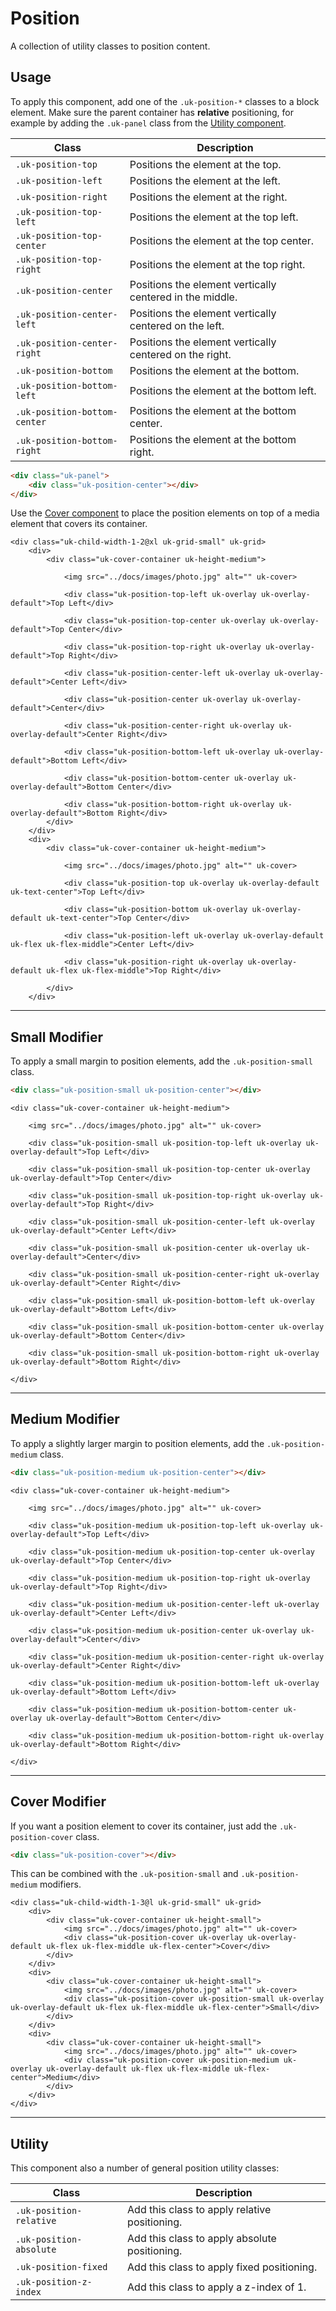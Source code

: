# Position

<p class="uk-text-lead">A collection of utility classes to position content.</p>

## Usage

To apply this component, add one of the `.uk-position-*` classes to a block element. Make sure the parent container has **relative** positioning, for example by adding the `.uk-panel` class from the [Utility component](component.md).

| Class                        | Description                                              |
|------------------------------|----------------------------------------------------------|
| `.uk-position-top`      | Positions the element at the top.                        |
| `.uk-position-left`      | Positions the element at the left.                        |
| `.uk-position-right`      | Positions the element at the right.                        |
| `.uk-position-top-left`      | Positions the element at the top left.                        |
| `.uk-position-top-center`    | Positions the element at the top center.                 |
| `.uk-position-top-right`     | Positions the element at the top right.                  |
| `.uk-position-center`        | Positions the element vertically centered in the middle. |
| `.uk-position-center-left`   | Positions the element vertically centered on the left.   |
| `.uk-position-center-right`  | Positions the element vertically centered on the right.  |
| `.uk-position-bottom`   | Positions the element at the bottom.                |
| `.uk-position-bottom-left`   | Positions the element at the bottom left.                |
| `.uk-position-bottom-center` | Positions the element at the bottom center.              |
| `.uk-position-bottom-right`  | Positions the element at the bottom right.               |

```html
<div class="uk-panel">
    <div class="uk-position-center"></div>
</div>
```

Use the [Cover component](cover.md) to place the position elements on top of a media element that covers its container.

```example
<div class="uk-child-width-1-2@xl uk-grid-small" uk-grid>
    <div>
        <div class="uk-cover-container uk-height-medium">

            <img src="../docs/images/photo.jpg" alt="" uk-cover>

            <div class="uk-position-top-left uk-overlay uk-overlay-default">Top Left</div>

            <div class="uk-position-top-center uk-overlay uk-overlay-default">Top Center</div>

            <div class="uk-position-top-right uk-overlay uk-overlay-default">Top Right</div>

            <div class="uk-position-center-left uk-overlay uk-overlay-default">Center Left</div>

            <div class="uk-position-center uk-overlay uk-overlay-default">Center</div>

            <div class="uk-position-center-right uk-overlay uk-overlay-default">Center Right</div>

            <div class="uk-position-bottom-left uk-overlay uk-overlay-default">Bottom Left</div>

            <div class="uk-position-bottom-center uk-overlay uk-overlay-default">Bottom Center</div>

            <div class="uk-position-bottom-right uk-overlay uk-overlay-default">Bottom Right</div>
        </div>
    </div>
    <div>
        <div class="uk-cover-container uk-height-medium">

            <img src="../docs/images/photo.jpg" alt="" uk-cover>

            <div class="uk-position-top uk-overlay uk-overlay-default uk-text-center">Top Left</div>

            <div class="uk-position-bottom uk-overlay uk-overlay-default uk-text-center">Top Center</div>

            <div class="uk-position-left uk-overlay uk-overlay-default uk-flex uk-flex-middle">Center Left</div>

            <div class="uk-position-right uk-overlay uk-overlay-default uk-flex uk-flex-middle">Top Right</div>

        </div>
    </div>
```

***

## Small Modifier

To apply a small margin to position elements, add the `.uk-position-small` class.

```html
<div class="uk-position-small uk-position-center"></div>
```

```example
<div class="uk-cover-container uk-height-medium">

    <img src="../docs/images/photo.jpg" alt="" uk-cover>

    <div class="uk-position-small uk-position-top-left uk-overlay uk-overlay-default">Top Left</div>

    <div class="uk-position-small uk-position-top-center uk-overlay uk-overlay-default">Top Center</div>

    <div class="uk-position-small uk-position-top-right uk-overlay uk-overlay-default">Top Right</div>

    <div class="uk-position-small uk-position-center-left uk-overlay uk-overlay-default">Center Left</div>

    <div class="uk-position-small uk-position-center uk-overlay uk-overlay-default">Center</div>

    <div class="uk-position-small uk-position-center-right uk-overlay uk-overlay-default">Center Right</div>

    <div class="uk-position-small uk-position-bottom-left uk-overlay uk-overlay-default">Bottom Left</div>

    <div class="uk-position-small uk-position-bottom-center uk-overlay uk-overlay-default">Bottom Center</div>

    <div class="uk-position-small uk-position-bottom-right uk-overlay uk-overlay-default">Bottom Right</div>

</div>
```

***

## Medium Modifier

To apply a slightly larger margin to position elements, add the `.uk-position-medium` class.

```html
<div class="uk-position-medium uk-position-center"></div>
```

```example
<div class="uk-cover-container uk-height-medium">

    <img src="../docs/images/photo.jpg" alt="" uk-cover>

    <div class="uk-position-medium uk-position-top-left uk-overlay uk-overlay-default">Top Left</div>

    <div class="uk-position-medium uk-position-top-center uk-overlay uk-overlay-default">Top Center</div>

    <div class="uk-position-medium uk-position-top-right uk-overlay uk-overlay-default">Top Right</div>

    <div class="uk-position-medium uk-position-center-left uk-overlay uk-overlay-default">Center Left</div>

    <div class="uk-position-medium uk-position-center uk-overlay uk-overlay-default">Center</div>

    <div class="uk-position-medium uk-position-center-right uk-overlay uk-overlay-default">Center Right</div>

    <div class="uk-position-medium uk-position-bottom-left uk-overlay uk-overlay-default">Bottom Left</div>

    <div class="uk-position-medium uk-position-bottom-center uk-overlay uk-overlay-default">Bottom Center</div>

    <div class="uk-position-medium uk-position-bottom-right uk-overlay uk-overlay-default">Bottom Right</div>
    
</div>
```

***

## Cover Modifier

If you want a position element to cover its container, just add the `.uk-position-cover` class.

```html
<div class="uk-position-cover"></div>
```

This can be combined with the `.uk-position-small` and `.uk-position-medium` modifiers.

```example
<div class="uk-child-width-1-3@l uk-grid-small" uk-grid>
    <div>
        <div class="uk-cover-container uk-height-small">
            <img src="../docs/images/photo.jpg" alt="" uk-cover>
            <div class="uk-position-cover uk-overlay uk-overlay-default uk-flex uk-flex-middle uk-flex-center">Cover</div>
        </div>
    </div>
    <div>
        <div class="uk-cover-container uk-height-small">
            <img src="../docs/images/photo.jpg" alt="" uk-cover>
            <div class="uk-position-cover uk-position-small uk-overlay uk-overlay-default uk-flex uk-flex-middle uk-flex-center">Small</div>
        </div>
    </div>
    <div>
        <div class="uk-cover-container uk-height-small">
            <img src="../docs/images/photo.jpg" alt="" uk-cover>
            <div class="uk-position-cover uk-position-medium uk-overlay uk-overlay-default uk-flex uk-flex-middle uk-flex-center">Medium</div>
        </div>
    </div>
</div>
```

***

## Utility

This component also a number of general position utility classes:

| Class                   | Description                                   |
|-------------------------|-----------------------------------------------|
| `.uk-position-relative` | Add this class to apply relative positioning. |
| `.uk-position-absolute` | Add this class to apply absolute positioning. |
| `.uk-position-fixed`    | Add this class to apply fixed positioning.    |
| `.uk-position-z-index`  | Add this class to apply a z-index of 1.       |